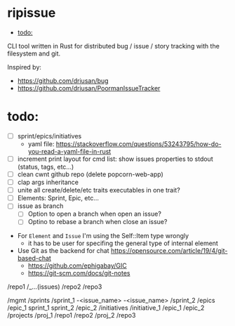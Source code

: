 # ripissue

<!-- toc GFM -->

+ [todo:](#todo)

<!-- toc -->

CLI tool written in Rust for distributed bug / issue / story tracking with the filesystem and git.

Inspired by:

- https://github.com/driusan/bug
- https://github.com/driusan/PoormanIssueTracker

# todo:

- [ ] sprint/epics/initiatives
    - yaml file: https://stackoverflow.com/questions/53243795/how-do-you-read-a-yaml-file-in-rust
- [ ] increment print layout for cmd list: show issues properties to stdout (status, tags, etc...)
- [ ] clean cwnt github repo (delete popcorn-web-app)
- [ ] clap args inheritance
- [ ] unite all create/delete/etc traits executables in one trait?
- [ ] Elements: Sprint, Epic, etc...
- [ ] issue as branch
    - [ ] Option to open a branch when open an issue?
    - [ ] Optino to rebase a branch when close an issue?
- For `Element` and `Issue` I'm using the Self::Item type wrongly
    - it has to be user for specifing the general type of internal element
- Use Git as the backend for chat https://opensource.com/article/19/4/git-based-chat
    - https://github.com/ephigabay/GIC
    - https://git-scm.com/docs/git-notes

/repo1
    /_...(issues)
/repo2
/repo3

/mgmt
    /sprints
        /sprint_1
            <repo>-<issue_name>
            <repo>-<issue_name>
        /sprint_2
    /epics
        /epic_1
            sprint_1
            sprint_2
        /epic_2
    /initiatives
        /initiative_1
            /epic_1
            /epic_2
    /projects
        /proj_1
            /repo1
            /repo2
        /proj_2
            /repo3
